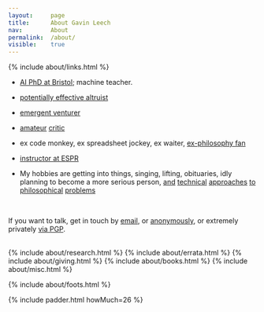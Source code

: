 ```yaml
---
layout: 	page
title: 		About Gavin Leech
nav: 		About
permalink:	/about/
visible:	true
---
```


{%	include about/links.html	%}

<div></div>


* <a class="noline" href="{{o}}">AI PhD at Bristol</a>; machine teacher.<br>

<!-- * <a class="noline" href="/researches">researcher</a><br> -->

* <a class="noline" href="{{ea}}">potentially effective altruist</a><br>

* <a class="noline" href="{{tc}}">emergent venturer</a>

* <a class="noline" href="{{g}}">amateur</a> <a class="noline" href="/favs/all">critic</a><br>

* ex code monkey, ex spreadsheet jockey, ex waiter, <a class="noline" href="/no-philosopher">ex-philosophy fan</a><br>

* <a class="noline" href="{{e}}">instructor at ESPR</a><br>

<!-- * I run a group for people struggling at uni<br> -->

<!-- * despite <a href="{{ea}}">appearances</a>, <a class="noline" href="/sites">not a blogger</a><br> -->


* My hobbies are getting into things, singing, lifting, obituaries, idly planning to become a more serious person, <a class="noline" href="{{sittler}}">and</a> <a class="noline" href="{{cs}}">technical</a> <a class="noline" href="{{orseau}}">approaches</a> <a class="noline" href="{{welf}}">to</a> <a class="noline" href="{{shminux}}">philosophical</a> <a class="noline" href="{{comp1}}">problems</a></span>
<!-- https://www.scottaaronson.com/papers/philos.pdf -->

<div></div>
<br>

<!-- 
	I'm <a class="noline" href="{{ '/cv.pdf' | prepend: site.url }}">Gavin Leech</a>.<br> 
-->


<!-- Technically an <a href="{{ea}}">EA blog</a>, though I don't consider this a blog. (Blogging is more <a class="noline" href="/sites">speech</a> than writing.)<br><br> -->
<!--  -->
If you want to talk, get in touch by <a href="mailto:{{ site.email }}">email</a>, or <a href="{{Form}}">anonymously</a>, or extremely privately <a href="{{pgp}}">via PGP</a>.
<br><br>


<!-- <div class="accordion">
	<h3>Good arguments</h3>
	<div>
		{%		include about/arguments.html		%}
	</div>
</div>
 -->

<div class="accordion">	
	<!-- %	include about/now.md	%} -->
	{%	include about/research.html	%}	
	{%	include about/errata.html	%}	
	{%	include about/giving.html	%}	
	{%	include about/books.html	%}	
	{%	include about/misc.html	%}
</div>


{%	include about/foots.html	%}



{%	include padder.html 	howMuch=26	%}